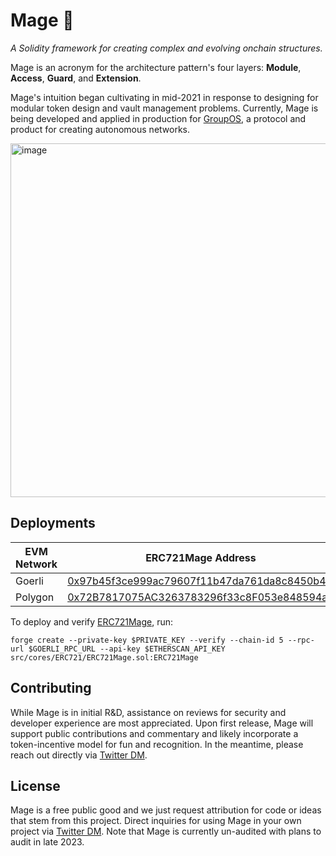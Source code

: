 # Mage 🧙

_A Solidity framework for creating complex and evolving onchain structures._

Mage is an acronym for the architecture pattern's four layers: **Module**, **Access**, **Guard**, and **Extension**.

Mage's intuition began cultivating in mid-2021 in response to designing for modular token design and vault management problems.
Currently, Mage is being developed and applied in production for [GroupOS](https://groupos.xyz/), a protocol and product for creating autonomous networks.

<img width="566" alt="image" src="https://github.com/0xStation/mage/assets/38736612/f20a4d8b-4b42-4607-ba03-fd635ff1ea94">

## Deployments

| EVM Network | ERC721Mage Address                                                                                                           |
| ----------- | ---------------------------------------------------------------------------------------------------------------------------- |
| Goerli      | [0x97b45f3ce999ac79607f11b47da761da8c8450b4](https://goerli.etherscan.io/address/0x97b45f3ce999ac79607f11b47da761da8c8450b4) |
| Polygon | [0x72B7817075AC3263783296f33c8F053e848594a3](https://polygonscan.com/address/0x72b7817075ac3263783296f33c8f053e848594a3#code)

To deploy and verify [ERC721Mage](./src/cores/ERC721/ERC721Mage.sol), run:

```
forge create --private-key $PRIVATE_KEY --verify --chain-id 5 --rpc-url $GOERLI_RPC_URL --api-key $ETHERSCAN_API_KEY src/cores/ERC721/ERC721Mage.sol:ERC721Mage
```

## Contributing

While Mage is in initial R&D, assistance on reviews for security and developer experience are most appreciated. Upon first release, Mage will support public contributions and commentary and likely incorporate a token-incentive model for fun and recognition. In the meantime, please reach out directly via [Twitter DM](https://twitter.com/ilikesymmetry).

## License

Mage is a free public good and we just request attribution for code or ideas that stem from this project. Direct inquiries for using Mage in your own project via [Twitter DM](https://twitter.com/ilikesymmetry). Note that Mage is currently un-audited with plans to audit in late 2023.
